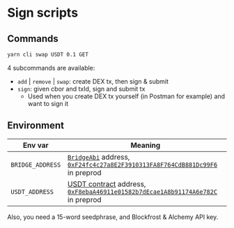 # Sign scripts

## Commands

```bash
yarn cli swap USDT 0.1 GET
```

4 subcommands are available:

- `add` | `remove` | `swap`: create DEX tx, then sign & submit
- `sign`: given cbor and txId, sign and submit tx
  - Used when you create DEX tx yourself (in Postman for example) and want to
    sign it

## Environment

| Env var          | Meaning                                                                                  |
| ---------------- | ---------------------------------------------------------------------------------------- |
| `BRIDGE_ADDRESS` | [`BridgeAbi`][1] address, [`0xF24fc4c27a8E2F3910313FA8F764CdB881Dc99F6`][2] in preprod   |
| `USDT_ADDRESS`   | [USDT contract][1] address, [`0xF8ebaA46911e01582b7dEcae1A8b91174A6e782C`][3] in preprod |

Also, you need a 15-word seedphrase, and Blockfrost & Alchemy API key.

[1]: ./src/bridge.ts
[2]: https://sepolia.etherscan.io/address/0xF24fc4c27a8E2F3910313FA8F764CdB881Dc99F6
[3]: https://sepolia.etherscan.io/address/0xF8ebaA46911e01582b7dEcae1A8b91174A6e782C
